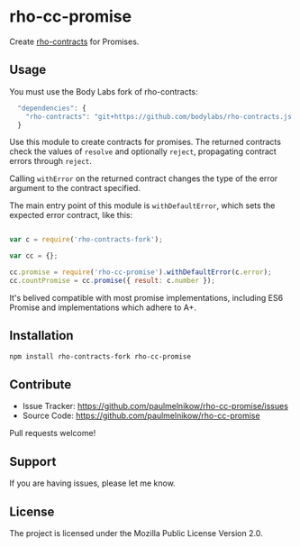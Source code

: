 rho-cc-promise
==============

Create [rho-contracts][] for Promises.

[rho-contracts]: https://github.com/bodylabs/rho-contracts.js


Usage
-----

You must use the Body Labs fork of rho-contracts:
```js
  "dependencies": {
    "rho-contracts": "git+https://github.com/bodylabs/rho-contracts.js.git#1.2.2"
  }
```

Use this module to create contracts for promises. The returned contracts check
the values of `resolve` and optionally `reject`, propagating contract errors
through `reject`.

Calling `withError` on the returned contract changes the type of the error
argument to the contract specified.

The main entry point of this module is `withDefaultError`, which sets
the expected error contract, like this:

```js

var c = require('rho-contracts-fork');

var cc = {};

cc.promise = require('rho-cc-promise').withDefaultError(c.error);
cc.countPromise = cc.promise({ result: c.number });
```

It's belived compatible with most promise implementations, including ES6
Promise and implementations which adhere to A+.


Installation
------------

```sh
npm install rho-contracts-fork rho-cc-promise
```


Contribute
----------

- Issue Tracker: https://github.com/paulmelnikow/rho-cc-promise/issues
- Source Code: https://github.com/paulmelnikow/rho-cc-promise

Pull requests welcome!


Support
-------

If you are having issues, please let me know.


License
-------

The project is licensed under the Mozilla Public License Version 2.0.
